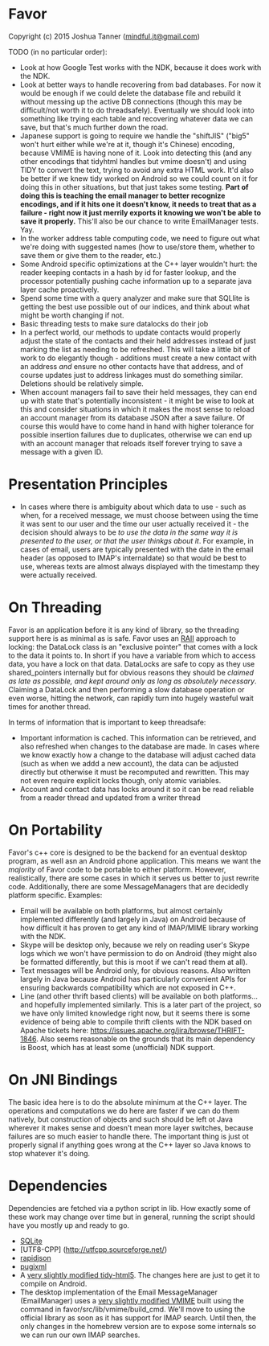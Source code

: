 Favor
==

Copyright (c) 2015  Joshua Tanner (mindful.jt@gmail.com)

TODO (in no particular order):
 - Look at how Google Test works with the NDK, because it does work with the NDK.
 - Look at better ways to handle recovering from bad databases. For now it would be enough if we could delete the database file and rebuild it without messing up the active DB connections
 (though this may be difficult/not worth it to do threadsafely). Eventually we should look into something like trying each table and recovering whatever data we can save, but that's much
 further down the road.
 - Japanese support is going to require we handle the "shiftJIS" ("big5" won't hurt either while we're at it, though it's Chinese) encoding, because VMIME is having none of it. 
 Look into detecting this (and any other encodings that tidyhtml handles but vmime doesn't) and using TIDY to convert the text, trying to avoid any extra HTML work. It'd also be better if we knew tidy worked on Android so we could count on it for doing this in other
 situations, but that just takes some testing. __Part of doing this is teaching the email manager to better recognize encodings, and if it hits one it doesn't know, it needs to treat that
 as a failure - right now it just merrily exports it knowing we won't be able to save it properly.__ This'll also be our chance to write EmailManager tests. Yay.
 - In the worker address table computing code, we need to figure out what we're doing with suggested names (how to use/store them, whether to save them or give them to the reader, etc.)
 - Some Android specific optimizations at the C++ layer wouldn't hurt: the reader keeping contacts in a hash by id for faster lookup, and the processor potentially pushing
 cache information up to a separate java layer cache proactively. 
 - Spend some time with a query analyzer and make sure that SQLlite is getting the best use possible out of our indices, and think about what might be worth changing if not.
 - Basic threading tests to make sure datalocks do their job
 - In a perfect world, our methods to update contacts would properly adjust the state of the contacts and their held addresses instead of just marking the list as needing to be
 refreshed. This will take a little bit of work to do elegantly though - additions must create a new contact with an address _and_ ensure no other contacts have that address, and of
 course updates just to address linkages must do something similar. Deletions should be relatively simple. 
 - When account managers fail to save their held messages, they can end up with state that's potentially inconsistent - it might be wise to look at this and consider situations in which
 it makes the most sense to reload an account manager from its database JSON after a save failure. Of course this would have to come hand in hand with higher tolerance for possible
 insertion failures due to duplicates, otherwise we can end up with an account manager that reloads itself forever trying to save a message with a given ID.
 
Presentation Principles
==
 - In cases where there is ambiguity about which data to use - such as when, for a received message, we must choose between using the time it was sent to our user and the time our user actually
 received it - the decision should always to be _to use the data in the same way it is presented to the user, or that the user thinkgs about it_. For example, in cases of email, users are typically
 presented with the date in the email header (as opposed to IMAP's internaldate) so that would be best to use, whereas texts are almost always displayed with the timestamp they were actually received. 
 
 
On Threading
==
 Favor is an application before it is any kind of library, so the threading support here is as minimal as is safe. Favor uses an [RAII](http://en.wikipedia.org/wiki/Resource_Acquisition_Is_Initialization)
 approach to locking: the DataLock class is an "exclusive pointer" that comes with a lock to the data it points to. In short if you have a variable from which to access data, you have a lock on that
 data. DataLocks are safe to copy as they use shared_pointers internally but for obvious reasons they should be _claimed as late as possible, and kept around only as long as absolutely
 necessary_. Claiming a DataLock and then performing a slow database operation or even worse, hitting the network, can rapidly turn into hugely wasteful wait times for another thread.
 
 In terms of information that is important to keep threadsafe:
  - Important information is cached. This information can be retrieved, and also refreshed when changes to the database are made. In cases where we know exactly how a change to the database will
  adjust cached data (such as when we addd a new account), the data can be adjusted directly but otherwise it must be recomputed and rewritten. This may not even require explicit locks though,
  only atomic variables. 
  - Account and contact data has locks around it so it can be read reliable from a reader thread and updated from a writer thread
 

On Portability
==
Favor's c++ core is designed to be the backend for an eventual desktop program, as well asn an Android phone application. This means we want the _majority_ of Favor code to be portable to either
platform. However, realistically, there are some cases in which it serves us better to just rewrite code. Additionally, there are some MessageManagers that are decidedly platform specific. Examples:
 - Email will be available on both platforms, but almost certainly implemented differently (and largely in Java) on Android because of how difficult it has proven to get any kind of IMAP/MIME library
 working with the NDK.
 - Skype will be desktop only, because we rely on reading user's Skype logs which we won't have permission to do on Android (they might also be formatted differently, but this is moot if we can't read
 them at all).
 - Text messages will be Android only, for obvious reasons. Also written largely in Java because Android has particularly convenient APIs for ensuring backwards compatibility which are not
 exposed in C++.
 - Line (and other thrift based clients) will be available on both platforms... and hopefully implemented similarly. This is a later part of the project, so we have only limited knowledge right now,
 but it seems there is some evidence of being able to compile thrift clients with the NDK based on Apache tickets here: https://issues.apache.org/jira/browse/THRIFT-1846. Also seems reasonable on the
 grounds that its main dependency is Boost, which has at least some (unofficial) NDK support.
 
 
On JNI Bindings
==
The basic idea here is to do the absolute minimum at the C++ layer. The operations and computations we do here are faster if we can do them natively, but construction of objects and such
should be left ot Java wherever it makes sense and doesn't mean more layer switches, because failures are so much easier to handle there. The important thing is just ot properly signal
if anything goes wrong at the C++ layer so Java knows to stop whatever it's doing. 

Dependencies
==
Dependencies are fetched via a python script in lib. How exactly some of these work may change over time but in general, running the script should have you mostly up and ready to go. 
 - [SQLite](http://sqlite.org/)
 - [UTF8-CPP] (http://utfcpp.sourceforge.net/)
 - [rapidjson](https://github.com/miloyip/rapidjson)
 - [pugixml](https://github.com/zeux/pugixml)
 - A [very slightly modified tidy-html5](https://github.com/Mindful/tidy-html5). The changes here are just to get it to compile on Android.
 - The desktop implementation of the Email MessageManager (EmailManager) uses a [very slightly modified VMIME](https://github.com/Mindful/vmime/)  built using the command in 
 favor/src/lib/vmime/build_cmd. We'll move to using the official library as soon as it has support for IMAP search. Until then, the only changes in the homebrew version are to expose some 
 internals so we can run our own IMAP searches.
 
